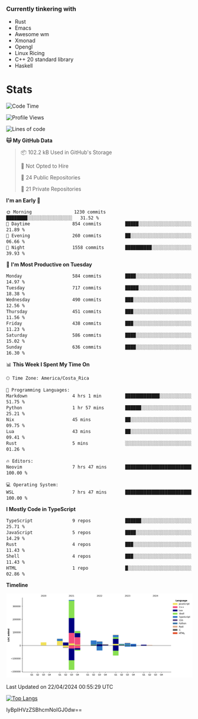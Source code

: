 ### Currently tinkering with
 - Rust
 - Emacs
 - Awesome wm
 - Xmonad
 - Opengl
 - Linux Ricing
 - C++ 20 standard library
 - Haskell

# Stats
<!--START_SECTION:waka-->
![Code Time](http://img.shields.io/badge/Code%20Time-875%20hrs%2046%20mins-blue)

![Profile Views](http://img.shields.io/badge/Profile%20Views-0-blue)

![Lines of code](https://img.shields.io/badge/From%20Hello%20World%20I%27ve%20Written-757.1%20thousand%20lines%20of%20code-blue)

**🐱 My GitHub Data** 

> 📦 102.2 kB Used in GitHub's Storage 
 > 
> 🚫 Not Opted to Hire
 > 
> 📜 24 Public Repositories 
 > 
> 🔑 21 Private Repositories 
 > 
**I'm an Early 🐤** 

```text
🌞 Morning                1230 commits        ████████░░░░░░░░░░░░░░░░░   31.52 % 
🌆 Daytime                854 commits         █████░░░░░░░░░░░░░░░░░░░░   21.89 % 
🌃 Evening                260 commits         ██░░░░░░░░░░░░░░░░░░░░░░░   06.66 % 
🌙 Night                  1558 commits        ██████████░░░░░░░░░░░░░░░   39.93 % 
```
📅 **I'm Most Productive on Tuesday** 

```text
Monday                   584 commits         ████░░░░░░░░░░░░░░░░░░░░░   14.97 % 
Tuesday                  717 commits         █████░░░░░░░░░░░░░░░░░░░░   18.38 % 
Wednesday                490 commits         ███░░░░░░░░░░░░░░░░░░░░░░   12.56 % 
Thursday                 451 commits         ███░░░░░░░░░░░░░░░░░░░░░░   11.56 % 
Friday                   438 commits         ███░░░░░░░░░░░░░░░░░░░░░░   11.23 % 
Saturday                 586 commits         ████░░░░░░░░░░░░░░░░░░░░░   15.02 % 
Sunday                   636 commits         ████░░░░░░░░░░░░░░░░░░░░░   16.30 % 
```


📊 **This Week I Spent My Time On** 

```text
🕑︎ Time Zone: America/Costa_Rica

💬 Programming Languages: 
Markdown                 4 hrs 1 min         █████████████░░░░░░░░░░░░   51.75 % 
Python                   1 hr 57 mins        ██████░░░░░░░░░░░░░░░░░░░   25.21 % 
Nix                      45 mins             ██░░░░░░░░░░░░░░░░░░░░░░░   09.75 % 
Lua                      43 mins             ██░░░░░░░░░░░░░░░░░░░░░░░   09.41 % 
Rust                     5 mins              ░░░░░░░░░░░░░░░░░░░░░░░░░   01.26 % 

🔥 Editors: 
Neovim                   7 hrs 47 mins       █████████████████████████   100.00 % 

💻 Operating System: 
WSL                      7 hrs 47 mins       █████████████████████████   100.00 % 
```

**I Mostly Code in TypeScript** 

```text
TypeScript               9 repos             ██████░░░░░░░░░░░░░░░░░░░   25.71 % 
JavaScript               5 repos             ████░░░░░░░░░░░░░░░░░░░░░   14.29 % 
Rust                     4 repos             ███░░░░░░░░░░░░░░░░░░░░░░   11.43 % 
Shell                    4 repos             ███░░░░░░░░░░░░░░░░░░░░░░   11.43 % 
HTML                     1 repo              █░░░░░░░░░░░░░░░░░░░░░░░░   02.86 % 
```



**Timeline**

![Lines of Code chart](https://raw.githubusercontent.com/PandeCode/PandeCode/main/assets/bar_graph.png)


 Last Updated on 22/04/2024 00:55:29 UTC
<!--END_SECTION:waka-->
<!-- 
[![PandeCode's GitHub stats](https://github-readme-stats.vercel.app/api?username=PandeCode&theme=dracula&hide_border=true&show_icons=true)](https://github.com/anuraghazra/github-readme-stats)
-->
[![Top Langs](https://github-readme-stats.vercel.app/api/top-langs/?username=PandeCode&layout=compact&theme=dracula&hide_border=true)](https://github.com/anuraghazra/github-readme-stats)

IyBpIHVzZSBhcmNoIGJ0dw==
